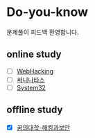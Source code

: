 # Do-you-know
문제풀이 피드백 환영합니다.

## online study

- [ ] [WebHacking](guide/webhacking.md)
- [ ] [써니나타스](guide/suninatas.md)
- [ ] [System32](guide/system32.md)

## offline study

- [x] [꿈의대학-해킹과보안](guide/Dreamschool-hack-and-security.md)
